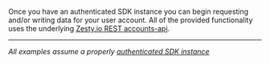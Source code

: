 Once you have an authenticated SDK instance you can begin requesting and/or writing data for your user account. All of the provided functionality uses the underlying [Zesty.io REST accounts-api](https://accounts-api.zesty.org).

---

*All examples assume a properly [authenticated SDK instance](https://github.com/zesty-io/node-sdk/wiki/instantiation)*
